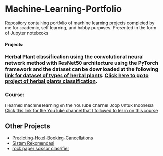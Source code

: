 # Machine-Learning-Portfolio
Repository containing portfolio of machine learning projects completed by me for academic, self learning, and hobby purposes. Presented in the form of Jupyter notebooks


#### Projects:
### Herbal Plant classification using the convolutional neural network method with ResNet50 architecture using the PyTorch framework and the dataset can be downloaded at the following [link for dataset of types of herbal plants](https://www.kaggle.com/datasets/anefiamutiaraatha/dataset-tanaman-herbal). [Click here to go to project of herbal plants classification](https://github.com/farhanriyandi/Machine-Learning-Portfolio/blob/main/Herbal%20Plants%20Classification/Herbal%20Plants%20Classification.ipynb).

### Course:
I learned machine learning on the YouTube channel Jcop Untuk Indonesia [Click this link for the YouTube channel that I followed to learn on this course](https://www.youtube.com/@JCOpUntukIndonesia/playlists)

## Other Projects

* [Predicting-Hotel-Booking-Cancellations](https://github.com/farhanriyandi/Predicting-Hotel-Booking-Cancellations)
* [Sistem Rekomendasi](https://github.com/farhanriyandi/Sistem-Rekomendasi)
* [rock paper scissor classifier](https://github.com/farhanriyandi/rockpapperscissor)


